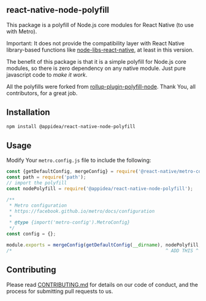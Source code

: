 ## react-native-node-polyfill

This package is a polyfill of Node.js core modules for React Native (to use with Metro).

Important: It does not provide the compatibility layer with React Native library-based functions like [node-libs-react-native](https://github.com/parshap/node-libs-react-native), at least in this version.

The benefit of this package is that it is a simple polyfill for Node.js core modules, so there is zero dependency on any native module. Just pure javascript code to _make it work_.

All the polyfills were forked from [rollup-plugin-polyfill-node](https://github.com/FredKSchott/rollup-plugin-polyfill-node). Thank You, all contributors, for a great job.

## Installation

```sh
npm install @appidea/react-native-node-polyfill
```

## Usage

Modify Your `metro.config.js` file to include the following:

```javascript
const {getDefaultConfig, mergeConfig} = require('@react-native/metro-config');
const path = require('path');
// import the polyfill
const nodePolyfill = require('@appidea/react-native-node-polyfill');

/**
 * Metro configuration
 * https://facebook.github.io/metro/docs/configuration
 *
 * @type {import('metro-config').MetroConfig}
 */
const config = {};

module.exports = mergeConfig(getDefaultConfig(__dirname), nodePolyfill, config);
/*                                                        ^ ADD THIS ^ */
```

## Contributing

Please read [CONTRIBUTING.md](CONTRIBUTING.md) for details on our code of conduct, and the process for submitting pull requests to us.


